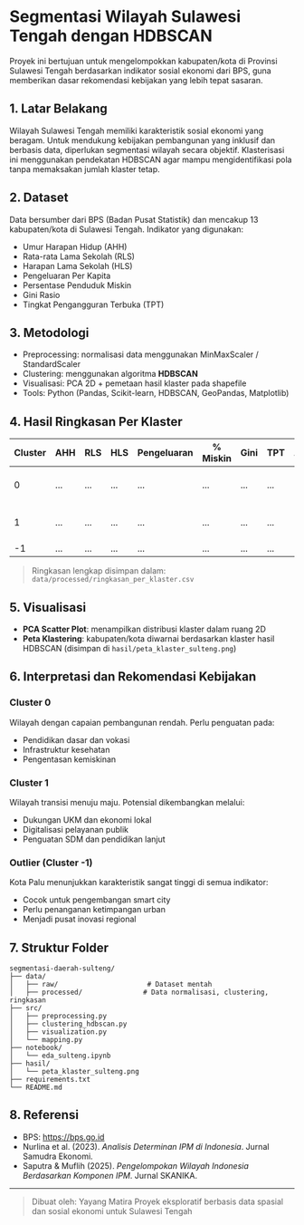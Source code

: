 
# Segmentasi Wilayah Sulawesi Tengah dengan HDBSCAN

Proyek ini bertujuan untuk mengelompokkan kabupaten/kota di Provinsi Sulawesi Tengah berdasarkan indikator sosial ekonomi dari BPS, guna memberikan dasar rekomendasi kebijakan yang lebih tepat sasaran.

## 1. Latar Belakang
Wilayah Sulawesi Tengah memiliki karakteristik sosial ekonomi yang beragam. Untuk mendukung kebijakan pembangunan yang inklusif dan berbasis data, diperlukan segmentasi wilayah secara objektif. Klasterisasi ini menggunakan pendekatan HDBSCAN agar mampu mengidentifikasi pola tanpa memaksakan jumlah klaster tetap.

## 2. Dataset
Data bersumber dari BPS (Badan Pusat Statistik) dan mencakup 13 kabupaten/kota di Sulawesi Tengah. Indikator yang digunakan:

- Umur Harapan Hidup (AHH)
- Rata-rata Lama Sekolah (RLS)
- Harapan Lama Sekolah (HLS)
- Pengeluaran Per Kapita
- Persentase Penduduk Miskin
- Gini Rasio
- Tingkat Pengangguran Terbuka (TPT)

## 3. Metodologi

- Preprocessing: normalisasi data menggunakan MinMaxScaler / StandardScaler
- Clustering: menggunakan algoritma **HDBSCAN**
- Visualisasi: PCA 2D + pemetaan hasil klaster pada shapefile
- Tools: Python (Pandas, Scikit-learn, HDBSCAN, GeoPandas, Matplotlib)

## 4. Hasil Ringkasan Per Klaster

| Cluster | AHH | RLS | HLS | Pengeluaran | % Miskin | Gini | TPT | Jumlah Wilayah | Daftar Kabupaten |
|---------|-----|-----|-----|-------------|----------|------|-----|----------------|------------------|
| 0 | ... | ... | ... | ... | ... | ... | ... | 5 | buol, tojo una-una, ... |
| 1 | ... | ... | ... | ... | ... | ... | ... | 7 | poso, morowali, sigi, ... |
| -1 | ... | ... | ... | ... | ... | ... | ... | 1 | kota palu |

> Ringkasan lengkap disimpan dalam: `data/processed/ringkasan_per_klaster.csv`

## 5. Visualisasi
- **PCA Scatter Plot**: menampilkan distribusi klaster dalam ruang 2D
- **Peta Klastering**: kabupaten/kota diwarnai berdasarkan klaster hasil HDBSCAN (disimpan di `hasil/peta_klaster_sulteng.png`)

## 6. Interpretasi dan Rekomendasi Kebijakan

### Cluster 0
Wilayah dengan capaian pembangunan rendah. Perlu penguatan pada:
- Pendidikan dasar dan vokasi
- Infrastruktur kesehatan
- Pengentasan kemiskinan

### Cluster 1
Wilayah transisi menuju maju. Potensial dikembangkan melalui:
- Dukungan UKM dan ekonomi lokal
- Digitalisasi pelayanan publik
- Penguatan SDM dan pendidikan lanjut

### Outlier (Cluster -1)
Kota Palu menunjukkan karakteristik sangat tinggi di semua indikator:
- Cocok untuk pengembangan smart city
- Perlu penanganan ketimpangan urban
- Menjadi pusat inovasi regional

## 7. Struktur Folder
```
segmentasi-daerah-sulteng/
├── data/
│   ├── raw/                      # Dataset mentah
│   ├── processed/               # Data normalisasi, clustering, ringkasan
├── src/
│   ├── preprocessing.py
│   ├── clustering_hdbscan.py
│   ├── visualization.py
│   └── mapping.py
├── notebook/
│   └── eda_sulteng.ipynb
├── hasil/
│   └── peta_klaster_sulteng.png
├── requirements.txt
└── README.md
```

## 8. Referensi
- BPS: https://bps.go.id
- Nurlina et al. (2023). *Analisis Determinan IPM di Indonesia*. Jurnal Samudra Ekonomi.
- Saputra & Muflih (2025). *Pengelompokan Wilayah Indonesia Berdasarkan Komponen IPM*. Jurnal SKANIKA.

---

> Dibuat oleh: Yayang Matira
> Proyek eksploratif berbasis data spasial dan sosial ekonomi untuk Sulawesi Tengah
